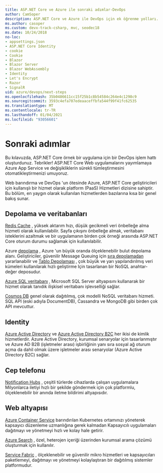 ```yaml
---
title: ASP.NET Core ve Azure ile sonraki adımlar-DevOps
author: CamSoper
description: ASP.NET Core ve Azure ile DevOps için ek öğrenme yolları.
ms.author: casoper
ms.custom: devx-track-csharp, mvc, seodec18
ms.date: 10/24/2018
no-loc:
- appsettings.json
- ASP.NET Core Identity
- cookie
- Cookie
- Blazor
- Blazor Server
- Blazor WebAssembly
- Identity
- Let's Encrypt
- Razor
- SignalR
uid: azure/devops/next-steps
ms.openlocfilehash: 35b0486611cc15f25b1c8b54584c264e4c1298c9
ms.sourcegitcommit: 3593c4efa707edeaaceffbfa544f99f41fc62535
ms.translationtype: MT
ms.contentlocale: tr-TR
ms.lasthandoff: 01/04/2021
ms.locfileid: "93056601"
---
```

# <a name="next-steps"></a>Sonraki adımlar

Bu kılavuzda, ASP.NET Core örnek bir uygulama için bir DevOps işlem hattı oluşturdunuz. Tebrikler! ASP.NET Core Web uygulamalarını yayımlamaya Azure App Service ve değişikliklerin sürekli tümleştirmesini otomatikleştirmenizi umuyoruz.

Web barındırma ve DevOps 'un ötesinde Azure, ASP.NET Core geliştiricileri için kullanışlı bir hizmet olarak platform (PaaS) Hizmetleri dizisine sahiptir. Bu bölüm, en yaygın olarak kullanılan hizmetlerden bazılarına kısa bir genel bakış sunar.

## <a name="storage-and-databases"></a>Depolama ve veritabanları

[Redis Cache](/azure/redis-cache/) , yüksek aktarım hızı, düşük gecikmeli veri önbelleğe alma hizmeti olarak kullanılabilir. Sayfa çıkışını önbelleğe almak, veritabanı isteklerini azaltmak ve bir uygulamanın birden çok örneği arasında ASP.NET Core oturum durumu sağlamak için kullanılabilir.

Azure [depolama](/azure/storage/) , Azure 'un büyük oranda ölçeklenebilir bulut depolama alanı. Geliştiriciler, güvenilir Message Queuing için [sıra depolamadan](/azure/storage/queues/storage-queues-introduction) yararlanabilir ve [Tablo Depolaması](/azure/storage/tables/table-storage-overview) , çok büyük ve yarı yapılandırılmış veri kümeleri kullanılarak hızlı geliştirme Için tasarlanan bir NoSQL anahtar-değer deposudur.

[Azure SQL veritabanı](/azure/sql-database/) , Microsoft SQL Server altyapısını kullanarak bir hizmet olarak tanıdık ilişkisel veritabanı işlevselliği sağlar.

[Cosmos DB](/azure/cosmos-db/) genel olarak dağıtılmış, çok modelli NoSQL veritabanı hizmeti. SQL API (eski adıyla DocumentDB), Cassandra ve MongoDB gibi birden çok API mevcuttur.

## Identity

[Azure Active Directory](/azure/active-directory/) ve [Azure Active Directory B2C](/azure/active-directory-b2c/) her ikisi de kimlik hizmetlerdir. Azure Active Directory, kurumsal senaryolar için tasarlanmıştır ve Azure AD B2B (işletmeler arası) işbirliğinin yanı sıra sosyal ağ oturum açma da dahil olmak üzere işletmeler arası senaryolar (Azure Active Directory B2C) sağlar.

## <a name="mobile"></a>Cep telefonu

[Notification Hubs](/azure/notification-hubs/) , çeşitli türlerde cihazlarda çalışan uygulamalara Milyonlarca iletiyi hızlı bir şekilde göndermek için çok platformlu, ölçeklenebilir bir anında iletme bildirimi altyapısıdır.

## <a name="web-infrastructure"></a>Web altyapısı

[Azure Container Service](/azure/aks/) barındırılan Kubernetes ortamınızı yöneterek kapsayıcı düzenleme uzmanlığına gerek kalmadan Kapsayıcılı uygulamaları dağıtmayı ve yönetmeyi hızlı ve kolay hale getirir.

[Azure Search](/azure/search/) , özel, heterojen içeriği üzerinden kurumsal arama çözümü oluşturmak için kullanılır.

[Service Fabric](/azure/service-fabric/) , ölçeklenebilir ve güvenilir mikro hizmetleri ve kapsayıcıları paketlemeyi, dağıtmayı ve yönetmeyi kolaylaştıran bir dağıtılmış sistemler platformudur.

